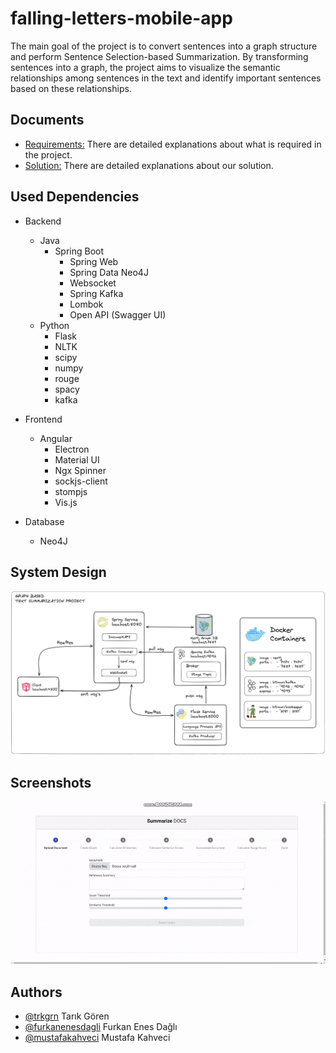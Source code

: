 
# falling-letters-mobile-app

The main goal of the project is to convert sentences into a graph structure and perform Sentence Selection-based Summarization. By transforming sentences into a graph, the project aims to visualize the semantic relationships among sentences in the text and identify important sentences based on these relationships.



  

## Documents
- [Requirements:](https://github.com/trkgrn/text-summarization/blob/master/YAZ%20LAB%20II%20-%203.%20PROJE%20DOK%C3%9CMANI.pdf) There are detailed explanations about what is required in the project.
- [Solution:](https://github.com/trkgrn/text-summarization/blob/master/YazLab_2-Proje_3.pdf) There are detailed explanations about our solution.

## Used Dependencies
* Backend
  * Java
    * Spring Boot
        * Spring Web
        * Spring Data Neo4J
        * Websocket
        * Spring Kafka
        * Lombok
        * Open API (Swagger UI)
  * Python
    * Flask
    * NLTK
    * scipy
    * numpy
    * rouge
    * spacy
    * kafka

* Frontend
  * Angular
    * Electron
    * Material UI
    * Ngx Spinner
    * sockjs-client
    * stompjs
    * Vis.js
* Database
  * Neo4J
## System Design

![System Design](https://raw.githubusercontent.com/trkgrn/text-summarization/master/pics/diagram.png?token=GHSAT0AAAAAAB74I6GUJ5KFR3JWM7XEOE52ZDUSLXA)
## Screenshots


![App](https://raw.githubusercontent.com/trkgrn/text-summarization/master/pics/text-summarization.gif?token=GHSAT0AAAAAAB74I6GUUOZYDYA5VWJFFFKYZDUSMHA)

## Authors

- [@trkgrn](https://www.github.com/trkgrn) Tarık Gören
- [@furkanenesdagli](https://www.github.com/furkanenesdagli) Furkan Enes Dağlı
- [@mustafakahveci](https://github.com/mustafakahveci) Mustafa Kahveci

  